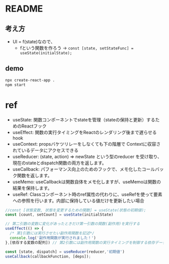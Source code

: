 # README

## 考え方

+ UI = f(state)なので、
  + fという関数を作ろう -> `const [state, setStateFunc] = useState(initialState);`


## demo

```bash
npx create-react-app .
npm start
```

# ref 
+ useState: 関数コンポーネントでstateを管理（stateの保持と更新）するためのReactフック
+ useEffect: 関数の実行タイミングをReactのレンダリング後まで遅らせるhook
+ useContext: propsバケツリレーをしなくても下の階層で Contextに収容されているデータにアクセスできる
+ useReducer: (state, action) => newState という型のreducer を受け取り、現在のstateとdispatch関数の両方を返します。
+ useCallback: パフォーマンス向上のためのフックで、メモ化したコールバック関数を返します。
+ useMemo: useCallbackは関数自体をメモ化しますが、useMemoは関数の結果を保持します。
+ useRef: Classコンポーネント時のref属性の代わりに、useRefを使って要素への参照を行います。内部に保持している値だけを更新したい場合


```js
//const [状態変数, 状態を変更するための関数] = useState(状態の初期値);
const [count, setCount] = useState(initialState)

// 第二引数の変数に変化があったときだけ第一引数の関数(副作用)を実行する
useEffect(() => {
  /* 第1引数には実行させたい副作用関数を記述*/
  console.log('副作用関数が実行されました！')
},[依存する変数の配列]) // 第2引数には副作用関数の実行タイミングを制御する依存データを記述

const [state, dispatch] = useReducer(reducer,'初期値')
useCallback(callbackFunction, [deps]);
```
